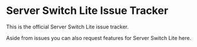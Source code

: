 # Server Switch Lite Issue Tracker

This is the official Server Switch Lite issue tracker. 

Aside from issues you can also request features for Server Switch Lite here.
